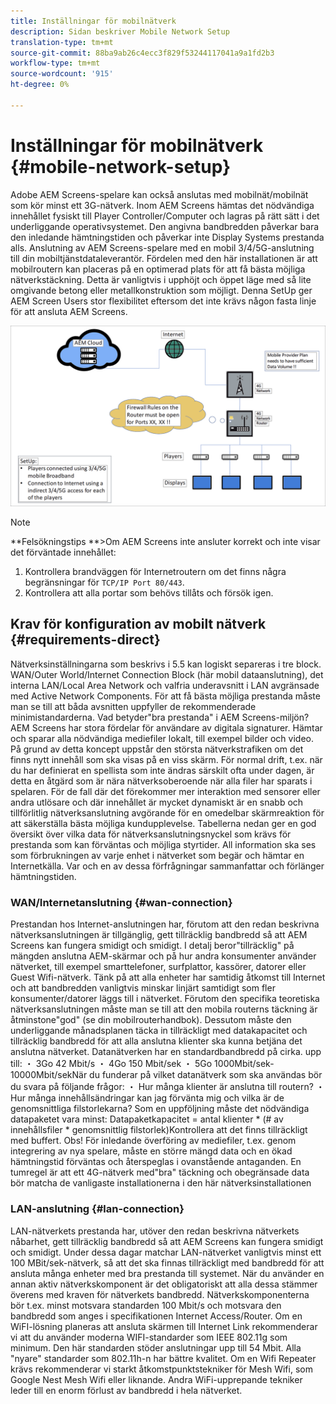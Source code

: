 ```yaml
---
title: Inställningar för mobilnätverk
description: Sidan beskriver Mobile Network Setup
translation-type: tm+mt
source-git-commit: 88ba9ab26c4ecc3f829f53244117041a9a1fd2b3
workflow-type: tm+mt
source-wordcount: '915'
ht-degree: 0%

---
```



# Inställningar för mobilnätverk {#mobile-network-setup}

Adobe AEM Screens-spelare kan också anslutas med mobilnät/mobilnät som kör minst ett 3G-nätverk.
Inom AEM Screens hämtas det nödvändiga innehållet fysiskt till Player Controller/Computer och lagras på rätt sätt i det underliggande operativsystemet. Den angivna bandbredden påverkar bara den inledande hämtningstiden och påverkar inte Display Systems prestanda alls.
Anslutning av AEM Screens-spelare med en mobil 3/4/5G-anslutning till din mobiltjänstdataleverantör. Fördelen med den här installationen är att mobilroutern kan placeras på en optimerad plats för att få bästa möjliga nätverkstäckning. Detta är vanligtvis i upphöjt och öppet läge med så lite omgivande betong eller metallkonstruktion som möjligt.
Denna SetUp ger AEM Screen Users stor flexibilitet eftersom det inte krävs någon fasta linje för att ansluta AEM Screens.


![](/help/using/assets/mobile-network-1.png)

>[!NOTE]
>**Felsökningstips **>Om AEM Screens inte ansluter korrekt och inte visar det förväntade innehållet:
>
>1. Kontrollera brandväggen för Internetroutern om det finns några begränsningar för `TCP/IP Port 80/443`.
>1. Kontrollera att alla portar som behövs tillåts och försök igen.




## Krav för konfiguration av mobilt nätverk {#requirements-direct}

Nätverksinställningarna som beskrivs i 5.5 kan logiskt separeras i tre block. WAN/Outer World/Internet Connection Block (här mobil dataanslutning), det interna LAN/Local Area Network och valfria underavsnitt i LAN avgränsade med Active Network Components.
För att få bästa möjliga prestanda måste man se till att båda avsnitten uppfyller de rekommenderade minimistandarderna.
Vad betyder&quot;bra prestanda&quot; i AEM Screens-miljön?
AEM Screens har stora fördelar för användare av digitala signaturer. Hämtar och sparar alla nödvändiga mediefiler lokalt, till exempel bilder och video. På grund av detta koncept uppstår den största nätverkstrafiken om det finns nytt innehåll som ska visas på en viss skärm.
För normal drift, t.ex. när du har definierat en spellista som inte ändras särskilt ofta under dagen, är detta en åtgärd som är nära nätverksoberoende när alla filer har sparats i spelaren.
För de fall där det förekommer mer interaktion med sensorer eller andra utlösare och där innehållet är mycket dynamiskt är en snabb och tillförlitlig nätverksanslutning avgörande för en omedelbar skärmreaktion för att säkerställa bästa möjliga kundupplevelse.
Tabellerna nedan ger en god översikt över vilka data för nätverksanslutningsnyckel som krävs för prestanda som kan förväntas och möjliga styrtider.
All information ska ses som förbrukningen av varje enhet i nätverket som begär och hämtar en Internetkälla. Var och en av dessa förfrågningar sammanfattar och förlänger hämtningstiden.


### WAN/Internetanslutning {#wan-connection}

Prestandan hos Internet-anslutningen har, förutom att den redan beskrivna nätverksanslutningen är tillgänglig, gett tillräcklig bandbredd så att AEM Screens kan fungera smidigt och smidigt. I detalj beror&quot;tillräcklig&quot; på mängden anslutna AEM-skärmar och på hur andra konsumenter använder nätverket, till exempel smarttelefoner, surfplattor, kassörer, datorer eller Guest Wifi-nätverk.
Tänk på att alla enheter har samtidig åtkomst till Internet och att bandbredden vanligtvis minskar linjärt samtidigt som fler konsumenter/datorer läggs till i nätverket.
Förutom den specifika teoretiska nätverksanslutningen måste man se till att den mobila routerns täckning är åtminstone&quot;god&quot; (se din mobilrouterhandbok). Dessutom måste den underliggande månadsplanen täcka in tillräckligt med datakapacitet och tillräcklig bandbredd för att alla anslutna klienter ska kunna betjäna det anslutna nätverket.
Datanätverken har en standardbandbredd på cirka. upp till:
・ 3Go 42 Mbit/s ・ 4Go 150 Mbit/sek ・ 5Go 1000Mbit/sek-10000Mbit/sekNär du funderar på vilket datanätverk som ska användas bör du svara på följande frågor:
・ Hur många klienter är anslutna till routern?
・ Hur många innehållsändringar kan jag förvänta mig och vilka är de genomsnittliga filstorlekarna?
Som en uppföljning måste det nödvändiga datapaketet vara minst:
Datapaketkapacitet = antal klienter * (# av innehållsfiler * genomsnittlig filstorlek)Kontrollera att det finns tillräckligt med buffert.
Obs! För inledande överföring av mediefiler, t.ex. genom integrering av nya spelare, måste en större mängd data och en ökad hämtningstid förväntas och återspeglas i ovanstående antaganden.
En tumregel är att ett 4G-nätverk med&quot;bra&quot; täckning och obegränsade data bör matcha de vanligaste installationerna i den här nätverksinstallationen


### LAN-anslutning {#lan-connection}

LAN-nätverkets prestanda har, utöver den redan beskrivna nätverkets nåbarhet, gett tillräcklig bandbredd så att AEM Screens kan fungera smidigt och smidigt. Under dessa dagar matchar LAN-nätverket vanligtvis minst ett 100 MBit/sek-nätverk, så att det ska finnas tillräckligt med bandbredd för att ansluta många enheter med bra prestanda till systemet. När du använder en annan aktiv nätverkskomponent är det obligatoriskt att alla dessa stämmer överens med kraven för nätverkets bandbredd. Nätverkskomponenterna bör t.ex. minst motsvara standarden 100 Mbit/s och motsvara den bandbredd som anges i specifikationen Internet Access/Router.
Om en WiFI-lösning planeras att ansluta skärmen till Internet Link rekommenderar vi att du använder moderna WIFI-standarder som IEEE 802.11g som minimum. Den här standarden stöder anslutningar upp till 54 Mbit. Alla &quot;nyare&quot; standarder som 802.11h-n har bättre kvalitet. Om en Wifi Repeater krävs rekommenderar vi starkt åtkomstpunktstekniker för Mesh Wifi, som Google Nest Mesh Wifi eller liknande.
Andra WiFi-upprepande tekniker leder till en enorm förlust av bandbredd i hela nätverket.
